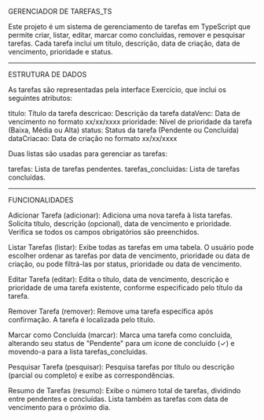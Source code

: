 GERENCIADOR DE TAREFAS_TS

Este projeto é um sistema de gerenciamento de tarefas em TypeScript que permite criar, listar, editar, marcar como concluídas, remover e pesquisar tarefas. 
Cada tarefa inclui um título, descrição, data de criação, data de vencimento, prioridade e status.
___________________________________________________________________________________________________________________________________________________________________________________________
ESTRUTURA DE DADOS

As tarefas são representadas pela interface Exercicio, que inclui os seguintes atributos:

titulo: Título da tarefa
descricao: Descrição da tarefa
dataVenc: Data de vencimento no formato xx/xx/xxxx
prioridade: Nível de prioridade da tarefa (Baixa, Média ou Alta)
status: Status da tarefa (Pendente ou Concluída)
dataCriacao: Data de criação no formato xx/xx/xxxx

Duas listas são usadas para gerenciar as tarefas:

tarefas: Lista de tarefas pendentes.
tarefas_concluidas: Lista de tarefas concluídas.
___________________________________________________________________________________________________________________________________________________________________________________________
FUNCIONALIDADES

Adicionar Tarefa (adicionar):
Adiciona uma nova tarefa à lista tarefas. Solicita título, descrição (opcional), data de vencimento e prioridade. Verifica se todos os campos obrigatórios são preenchidos.


Listar Tarefas (listar):
Exibe todas as tarefas em uma tabela. O usuário pode escolher ordenar as tarefas por data de vencimento, prioridade ou data de criação, ou pode filtrá-las por status, prioridade ou data de vencimento.


Editar Tarefa (editar):
Edita o título, data de vencimento, descrição e prioridade de uma tarefa existente, conforme especificado pelo título da tarefa.


Remover Tarefa (remover):
Remove uma tarefa específica após confirmação. A tarefa é localizada pelo título.


Marcar como Concluída (marcar):
Marca uma tarefa como concluída, alterando seu status de "Pendente" para um ícone de concluído (✓) e movendo-a para a lista tarefas_concluidas.


Pesquisar Tarefa (pesquisar):
Pesquisa tarefas por título ou descrição (parcial ou completo) e exibe as correspondências.


Resumo de Tarefas (resumo):
Exibe o número total de tarefas, dividindo entre pendentes e concluídas. Lista também as tarefas com data de vencimento para o próximo dia.
